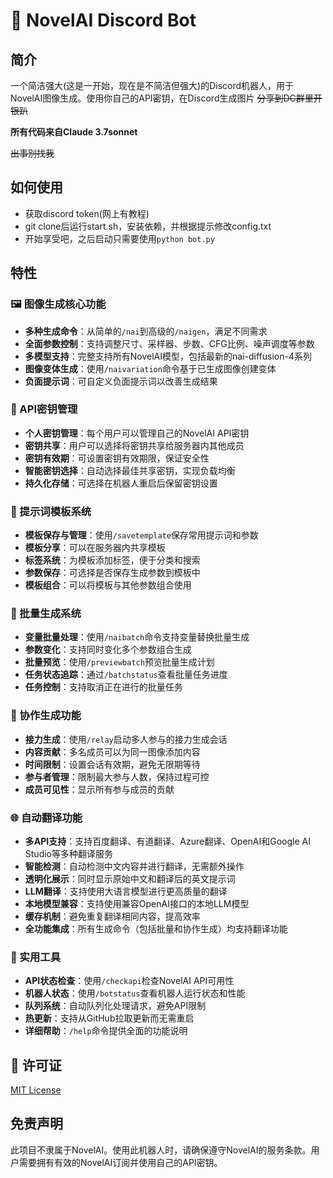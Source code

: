# 🎨 NovelAI Discord Bot

## 简介
一个简洁强大(这是一开始，现在是不简洁但强大)的Discord机器人，用于NovelAI图像生成。使用你自己的API密钥，在Discord生成图片
~~分享到DC群里开银趴~~

**所有代码来自Claude 3.7sonnet**

~~出事别找我~~

## 如何使用
- 获取discord token(网上有教程)
- git clone后运行start.sh，安装依赖，并根据提示修改config.txt
- 开始享受吧，之后启动只需要使用`python bot.py`

## 特性

### 🖼️ 图像生成核心功能

- **多种生成命令**：从简单的`/nai`到高级的`/naigen`，满足不同需求
- **全面参数控制**：支持调整尺寸、采样器、步数、CFG比例、噪声调度等参数
- **多模型支持**：完整支持所有NovelAI模型，包括最新的nai-diffusion-4系列
- **图像变体生成**：使用`/naivariation`命令基于已生成图像创建变体
- **负面提示词**：可自定义负面提示词以改善生成结果

### 🔑 API密钥管理

- **个人密钥管理**：每个用户可以管理自己的NovelAI API密钥
- **密钥共享**：用户可以选择将密钥共享给服务器内其他成员
- **密钥有效期**：可设置密钥有效期限，保证安全性
- **智能密钥选择**：自动选择最佳共享密钥，实现负载均衡
- **持久化存储**：可选择在机器人重启后保留密钥设置

### 📝 提示词模板系统

- **模板保存与管理**：使用`/savetemplate`保存常用提示词和参数
- **模板分享**：可以在服务器内共享模板
- **标签系统**：为模板添加标签，便于分类和搜索
- **参数保存**：可选择是否保存生成参数到模板中
- **模板组合**：可以将模板与其他参数组合使用

### 🔄 批量生成系统

- **变量批量处理**：使用`/naibatch`命令支持变量替换批量生成
- **参数变化**：支持同时变化多个参数组合生成
- **批量预览**：使用`/previewbatch`预览批量生成计划
- **任务状态追踪**：通过`/batchstatus`查看批量任务进度
- **任务控制**：支持取消正在进行的批量任务

### 👥 协作生成功能

- **接力生成**：使用`/relay`启动多人参与的接力生成会话
- **内容贡献**：多名成员可以为同一图像添加内容
- **时间限制**：设置会话有效期，避免无限期等待
- **参与者管理**：限制最大参与人数，保持过程可控
- **成员可见性**：显示所有参与成员的贡献

### 🌐 自动翻译功能

- **多API支持**：支持百度翻译、有道翻译、Azure翻译、OpenAI和Google AI Studio等多种翻译服务
- **智能检测**：自动检测中文内容并进行翻译，无需额外操作
- **透明化展示**：同时显示原始中文和翻译后的英文提示词
- **LLM翻译**：支持使用大语言模型进行更高质量的翻译
- **本地模型兼容**：支持使用兼容OpenAI接口的本地LLM模型
- **缓存机制**：避免重复翻译相同内容，提高效率
- **全功能集成**：所有生成命令（包括批量和协作生成）均支持翻译功能

### 🔧 实用工具

- **API状态检查**：使用`/checkapi`检查NovelAI API可用性
- **机器人状态**：使用`/botstatus`查看机器人运行状态和性能
- **队列系统**：自动队列化处理请求，避免API限制
- **热更新**：支持从GitHub拉取更新而无需重启
- **详细帮助**：`/help`命令提供全面的功能说明


## 📜 许可证

[MIT License](LICENSE)

## 免责声明

此项目不隶属于NovelAI。使用此机器人时，请确保遵守NovelAI的服务条款。用户需要拥有有效的NovelAI订阅并使用自己的API密钥。
